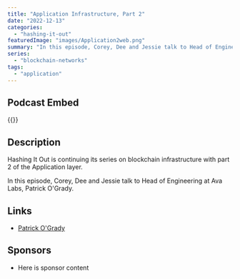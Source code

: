 ```yaml
---
title: "Application Infrastructure, Part 2"
date: "2022-12-13"
categories: 
  - "hashing-it-out"
featuredImage: "images/Application2web.png"
summary: "In this episode, Corey, Dee and Jessie talk to Head of Engineering at Ava Labs, Patrick O'Grady."
series:
  - "blockchain-networks"
tags:
  - "application"
---
```


## Podcast Embed
{{<podcast-embed url="https://hashing-it-out.simplecast.com/episodes/application-infrastructure-pt-2">}}


## Description
Hashing It Out is continuing its series on blockchain infrastructure with part 2 of the Application layer.

In this episode, Corey, Dee and Jessie talk to Head of Engineering at Ava Labs, Patrick O'Grady.

## Links 
- [Patrick O'Grady](https://twitter.com/_patrickogrady?lang=en)

## Sponsors
- Here is sponsor content